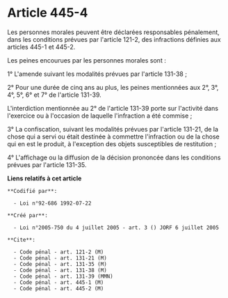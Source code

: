 # Article 445-4

Les personnes morales peuvent être déclarées responsables pénalement, dans les conditions prévues par l'article 121-2, des
infractions définies aux articles 445-1 et 445-2.

Les peines encourues par les personnes morales sont :

1° L'amende suivant les modalités prévues par l'article 131-38 ;

2° Pour une durée de cinq ans au plus, les peines mentionnées aux 2°, 3°, 4°, 5°, 6° et 7° de l'article 131-39.

L'interdiction mentionnée au 2° de l'article 131-39 porte sur l'activité dans l'exercice ou à l'occasion de laquelle
l'infraction a été commise ;

3° La confiscation, suivant les modalités prévues par l'article 131-21, de la chose qui a servi ou était destinée à commettre
l'infraction ou de la chose qui en est le produit, à l'exception des objets susceptibles de restitution ;

4° L'affichage ou la diffusion de la décision prononcée dans les conditions prévues par l'article 131-35.

**Liens relatifs à cet article**

	**Codifié par**:

	  - Loi n°92-686 1992-07-22

	**Créé par**:

	  - Loi n°2005-750 du 4 juillet 2005 - art. 3 () JORF 6 juillet 2005

	**Cite**:

	  - Code pénal - art. 121-2 (M)
	  - Code pénal - art. 131-21 (M)
	  - Code pénal - art. 131-35 (M)
	  - Code pénal - art. 131-38 (M)
	  - Code pénal - art. 131-39 (MMN)
	  - Code pénal - art. 445-1 (M)
	  - Code pénal - art. 445-2 (M)
